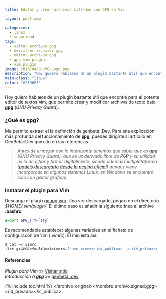 ```yaml
---
title: Editar y crear archivos cifrados con GPG en Vim

layout: post.amp

categories:
  - linux
  - seguridad
tags:
  - cifrar archivos gpg
  - descifrar archivos gpg
  - editor archivos gpg
  - gpg vim plugin
  - vim plugin
image: 2013/04/GnuPG-Logo.png
description: "Hoy quiero hablaros de un plugin bastante útil que encontré para el potente editor de textos Vim, que permite crear y modificar archivos de texto bajo **gpg** (*GNU Privacy Guard*)."
main-class: "linux"
color: "#2196F3"
---
```

<figure>
<amp-img src="/assets/img/2013/04/GnuPG-Logo.png" alt="Editar y crear archivos cifrados con GPG en Vim" title="Editar y crear archivos cifrados con GPG en Vim" width="400px" height="175px" />
</figure>

Hoy quiero hablaros de un plugin bastante útil que encontré para el potente editor de textos Vim, que permite crear y modificar archivos de texto bajo **gpg** (*GNU Privacy Guard*).

### ¿Qué es **gpg**?

Me permito extraer el la definición de genbeta::Dev. Para una explicación más profunda del funcionamiento de **gpg**, puedes dirigirte al artículo en GenBeta::Dev que cito en las referencias.

> *Antes de empezar con lo interesante tenemos que saber que es **gpg** (GNU Privacy Guard), que es un derivado libre de **PGP** y su utilidad es la de cifrar y firmar digitalmente, siendo además multiplataforma (<a href="http://www.gnupg.org/download/index.en.html" target="_blank">podéis descargarlo desde la página oficial</a>) aunque viene incorporado en algunos sistemas Linux, en Windows se encuentra solo con gestor gráfico).*


<!--ad-->

### Instalar el plugin para Vim

Descarga el plugin <a href="http://www.vim.org/scripts/download_script.php?src_id=18070" target="_blank">gnupg.vim</a>. Una vez descargado, pégalo en el directorio *$HOME/.vim/plugin/*. El último paso es añadir la siguiente línea al archivo **.bashrc**:

```bash
export GPG_TTY=`tty`
```

Es recomendable establecer algunas variables en el fichero de configuracón de Vim (*.vimrc*). El mio está así:

```bash
$ cat ~/.vimrc
:let g:GPGDefaultRecipients=["<tu-correo><id_publica> -u <id_privada> --output <nombre_archivo.signed.gpg> --sign <archivo_original>

```

#### Referencias

*Plugin para Vim* »» <a href="http://www.vim.org/scripts/script.php?script_id=3645" target="_blank">Visitar sitio</a>  
*Introducción a <strong>gpg</strong>* »» <a href="http://www.genbetadev.com/seguridad-informatica/manual-de-gpg-cifra-y-envia-datos-de-forma-segura" target="_blank">genbeta::dev</a>



{% include toc.html %}
</archivo_original></nombre_archivo.signed.gpg></id_privada></id_publica></tu-correo>